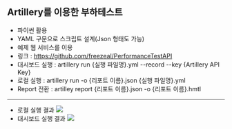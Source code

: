 Artillery를 이용한 부하테스트
---------------------------------
- 파이썬 활용
- YAML 구문으로 스크립트 설계(Json 형태도 가능)
- 예제 웹 서비스를 이용
- 링크 : https://github.com/freezeal/PerformanceTestAPI
- 대시보드 실행 : artillery run {실행 파일명}.yml --record --key {Artillery API Key}
- 로컬 실행 : artillery run -o {리포트 이름}.json {실행 파일명}.yml
- Report 전환 : artilley report {리포트 이름}.json -o {리포트 이름}.hmtl
---------------------------------
- 로컬 실행 결과
  <img src="/Users/KAKAO/Desktop/local.png"/>
- 대시보드 실행 결과
  <img src="/Users/KAKAO/Desktop/Dashboard.png"/>